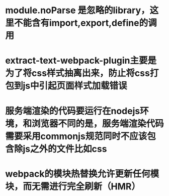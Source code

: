 #  module.noParse 是忽略的library，这里不能含有import,export,define的调用
#  extract-text-webpack-plugin主要是为了将css样式抽离出来，防止将css打包到js中引起页面样式加载错误
#
#
#  服务端渲染的代码要运行在nodejs环境，和浏览器不同的是，服务端渲染代码需要采用commonjs规范同时不应该包含除js之外的文件比如css
#
#  webpack的模块热替换允许更新任何模块，而无需进行完全刷新（HMR）